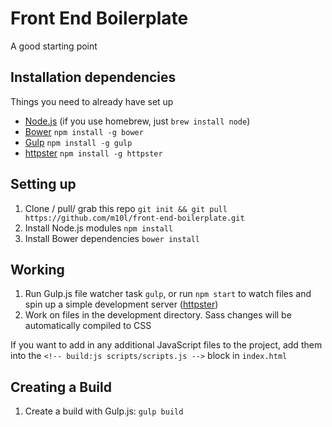 # Front End Boilerplate

A good starting point

## Installation dependencies

Things you need to already have set up

* [Node.js](http://nodejs.org/) (if you use homebrew, just `brew install node`)
* [Bower](http://bower.io/) `npm install -g bower`
* [Gulp](http://gulpjs.com/) `npm install -g gulp`
* [httpster](http://simbco.github.io/httpster/) `npm install -g httpster`

## Setting up

1. Clone / pull/ grab this repo `git init && git pull https://github.com/m10l/front-end-boilerplate.git`
2. Install Node.js modules `npm install`
3. Install Bower dependencies `bower install`

##  Working

1. Run Gulp.js file watcher task `gulp`, or run `npm start` to watch files and spin up a simple development server ([httpster](http://simbco.github.io/httpster/))
2. Work on files in the development directory. Sass changes will be automatically compiled to CSS

If you want to add in any additional JavaScript files to the project, add them into the `<!-- build:js scripts/scripts.js -->` block in `index.html`

## Creating a Build

1. Create a build with Gulp.js: `gulp build`
